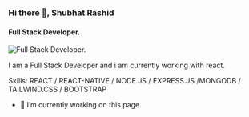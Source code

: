 ### Hi there 👋, Shubhat Rashid
#### Full Stack Developer.
![Full Stack Developer.](![image](https://github.com/shubhatRashid/shubhatRashid/assets/106548827/de796e14-914f-44c7-929f-ea02ca9f1b40)
)

I am a Full Stack Developer and i am currently working with react.

Skills: REACT / REACT-NATIVE / NODE.JS / EXPRESS.JS /MONGODB / TAILWIND.CSS / BOOTSTRAP 

- 🔭 I’m currently working on this page. 




